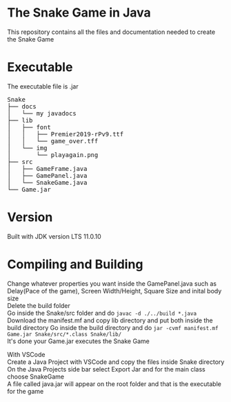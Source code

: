 # The Snake Game in Java

This repository contains all the files and documentation needed to create the Snake Game
# Executable

The executable file is .jar
<pre>
Snake  
├── docs  
│   └── my javadocs
├── lib  
│   ├── font  
│   │   ├── Premier2019-rPv9.ttf  
│   │   └── game_over.tff  
│   └── img  
│       └── playagain.png  
├── src  
│   ├── GameFrame.java  
│   ├── GamePanel.java  
│   └── SnakeGame.java  
└── Game.jar
</pre>

# Version

Built with JDK version LTS 11.0.10  

# Compiling and Building

Change whatever properties you want inside the GamePanel.java such as Delay(Pace of the game), Screen Width/Height, Square Size and inital body size  
Delete the build folder  
Go inside the Snake/src folder and do `javac -d ./../build *.java`  
Download the manifest.mf and copy lib directory and put both inside the build directory
Go inside the build directory and do `jar -cvmf manifest.mf Game.jar Snake/src/*.class Snake/lib/`  
It's done your Game.jar executes the Snake Game  
  
With VSCode  
Create a Java Project with VSCode and copy the files inside Snake directory  
On the Java Projects side bar select Export Jar and for the main class choose SnakeGame  
A file called java.jar will appear on the root folder and that is the executable for the game  
